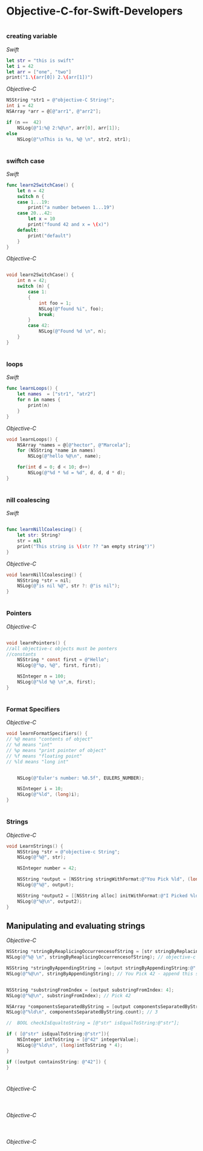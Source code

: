 # Objective-C-for-Swift-Developers

#
###  creating variable  
*Swift*
```swift
let str = "this is swift"
let i = 42
let arr = ["one", "two"]
print("1.\(arr[0]) 2.\(arr[1])")
```

*Objective-C*
```objective-c
NSString *str1 = @"objective-C String!";
int i = 42
NSArray *arr = @[@"arr1", @"arr2"];

if (n ==  42)
	NSLog(@"1:%@ 2:%@\n", arr[0], arr[1]);
else
	NSLog(@"\nThis is %s, %@ \n", str2, str1);


```

#
###  swiftch case

*Swift*
```swift
func learn2SwitchCase() {
	let n = 42
	switch n {
	case 1...19:
		print("a number between 1...19")
	case 20...42:
		let x = 10
		print("found 42 and x = \(x)")
	default:
		print("default")
	}
}

```

*Objective-C*
```objective-c

void learn2SwitchCase() {
	int n = 42;
	switch (n) {
		case 1:
		{
			int foo = 1;
			NSLog(@"found %i", foo);
			break;
		}
		case 42:
			NSLog(@"Found %d \n", n);
	}
}

```

#
###  loops

*Swift*
```swift
func learnLoops() {
	let names  = ["str1", "atr2"]
	for n in names {
		print(n)
	}
}

```

*Objective-C*
```objective-c
void learnLoops() {
	NSArray *names = @[@"hector", @"Marcela"];
	for (NSString *name in names)
		NSLog(@"hello %@\n", name);

	for(int d = 0; d < 10; d++)
		NSLog(@"%d * %d = %d", d, d, d * d);
}
```



#
### nill coalescing

*Swift*
```swift

func learnNillCoalescing() {
	let str: String?
	str = nil
	print("This string is \(str ?? "an empty string")")
}

```

*Objective-C*
```objective-c
void learnNillCoalescing() {
	NSString *str = nil;
	NSLog(@"is nil %@", str ?: @"is nil");
}

```

#
###  Pointers

*Objective-C*
```objective-c

void learnPointers() {
//all objective-c objects must be ponters
//constants
	NSString * const first = @"Hello";
	NSLog(@"%p, %@", first, first);

	NSInteger n = 100;
	NSLog(@"%ld %@ \n",n, first);
}

```

#
###  Format Specifiers 

*Objective-C*
```objective-c
void learnFormatSpecifiers() {
// %@ means "contents of object"
// %d means "int"
// %p means "print pointer of object"
// %f means "floating point"
// %ld means "long int"


	NSLog(@"Euler's number: %0.5f", EULERS_NUMBER);

	NSInteger i = 10;
	NSLog(@"%ld", (long)i);
}

```

#

###   Strings

*Objective-C*
```objective-c
void LearnStrings() {
	NSString *str = @"objective-c String";
	NSLog(@"%@", str);

	NSInteger number = 42;

	NSString *output = [NSString stringWithFormat:@"You Pick %ld", (long)number];
	NSLog(@"%@", output);

	NSString *output2 = [[NSString alloc] initWithFormat:@"I Picked %ld", (long)number];
	NSLog(@"%@\n", output2);
}
```


## Manipulating and evaluating strings
*Objective-C*
```objective-c
NSString *stringByReaplicingOccurrencesofString = [str stringByReplacingOccurrencesOfString:@"String" withString: @"stringByReaplicingOccurrencesofString"];
NSLog(@"%@ \n", stringByReaplicingOccurrencesofString); // objective-c stringByReaplicingOccurrencesofString

NSString *stringByAppendingString = [output stringByAppendingString:@" - append this string!"];
NSLog(@"%@\n", stringByAppendingString); // You Pick 42 - append this string!


NSString *substringFromIndex = [output substringFromIndex: 4];
NSLog(@"%@\n", substringFromIndex); // Pick 42

NSArray *componentsSeparatedByString = [output componentsSeparatedByString: @" "];
NSLog(@"%ld\n", componentsSeparatedByString.count); // 3

//	BOOL checkIsEqualtoString = [@"str" isEqualToString:@"str"];

if ( [@"str" isEqualToString:@"str"]){
	NSInteger intToString = [@"42" integerValue];
	NSLog(@"%ld\n", (long)intToString * 4);
}

if ([output containsString: @"42"]) {
}
```

#
###   

*Objective-C*
```objective-c
```

#
###   

*Objective-C*
```objective-c
```

#
###   

*Objective-C*
```objective-c
```

#
